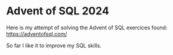 # Advent of SQL 2024

Here is my attempt of solving the Advent of SQL exercices found: https://adventofsql.com/

So far I like it to improve my SQL skills.
